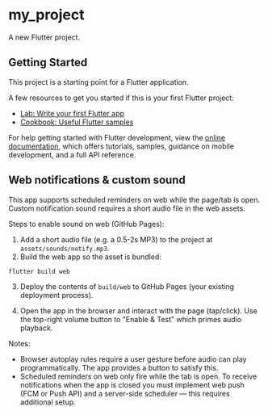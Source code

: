 # my_project

A new Flutter project.

## Getting Started

This project is a starting point for a Flutter application.

A few resources to get you started if this is your first Flutter project:

- [Lab: Write your first Flutter app](https://docs.flutter.dev/get-started/codelab)
- [Cookbook: Useful Flutter samples](https://docs.flutter.dev/cookbook)

For help getting started with Flutter development, view the
[online documentation](https://docs.flutter.dev/), which offers tutorials,
samples, guidance on mobile development, and a full API reference.

## Web notifications & custom sound

This app supports scheduled reminders on web while the page/tab is open. Custom notification sound requires a short audio file in the web assets.

Steps to enable sound on web (GitHub Pages):

1. Add a short audio file (e.g. a 0.5-2s MP3) to the project at `assets/sounds/notify.mp3`.
2. Build the web app so the asset is bundled:

```powershell
flutter build web
```

3. Deploy the contents of `build/web` to GitHub Pages (your existing deployment process).

4. Open the app in the browser and interact with the page (tap/click). Use the top-right volume button to "Enable & Test" which primes audio playback.

Notes:
- Browser autoplay rules require a user gesture before audio can play programmatically. The app provides a button to satisfy this.
- Scheduled reminders on web only fire while the tab is open. To receive notifications when the app is closed you must implement web push (FCM or Push API) and a server-side scheduler — this requires additional setup.

